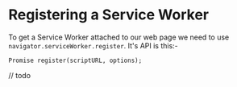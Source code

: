 # Registering a Service Worker

To get a Service Worker attached to our web page we need to use `navigator.serviceWorker.register`.  It's API is this:-

```
Promise register(scriptURL, options);
```

// todo
